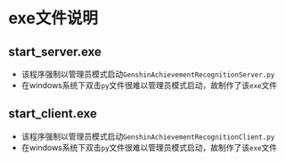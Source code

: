 # exe文件说明

## start_server.exe
* 该程序强制以管理员模式启动`GenshinAchievementRecognitionServer.py`
* 在windows系统下双击`py`文件很难以管理员模式启动，故制作了该`exe`文件

## start_client.exe
* 该程序强制以管理员模式启动`GenshinAchievementRecognitionClient.py`
* 在windows系统下双击`py`文件很难以管理员模式启动，故制作了该`exe`文件